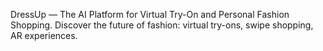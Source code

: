 DressUp — The AI Platform for Virtual Try-On and Personal Fashion Shopping.
Discover the future of fashion: virtual try-ons, swipe shopping, AR experiences.
